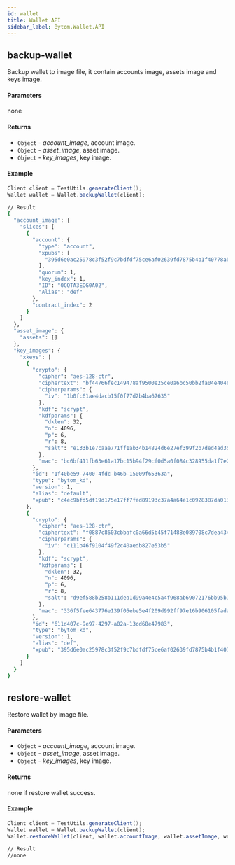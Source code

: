 ```yaml
---
id: wallet
title: Wallet API
sidebar_label: Bytom.Wallet.API
---
```


## backup-wallet

Backup wallet to image file, it contain accounts image, assets image and keys image.

#### Parameters

none

#### Returns

- `Object` - *account_image*, account image.
- `Object` - *asset_image*, asset image.
- `Object` - *key_images*, key image.

#### Example
```java
Client client = TestUtils.generateClient();
Wallet wallet = Wallet.backupWallet(client);
```

```bash
// Result
{
  "account_image": {
    "slices": [
      {
        "account": {
          "type": "account",
          "xpubs": [
            "395d6e0ac25978c3f52f9c7bdfdf75ce6af02639fd7875b4b1f40778ab1120c6dcf461b7ab6fd310983afb54a9a0fb3e09b6ec0d4364c4808c94383d50fb0681"
          ],
          "quorum": 1,
          "key_index": 1,
          "ID": "0CQTA3EOG0A02",
          "Alias": "def"
        },
        "contract_index": 2
      }
    ]
  },
  "asset_image": {
    "assets": []
  },
  "key_images": {
    "xkeys": [
      {
        "crypto": {
          "cipher": "aes-128-ctr",
          "ciphertext": "bf44766fec149478af9500e25ce0a6bc50bb2fa04e40465781da6ff64e9b3a4c9af3d214cd92c5a41d8498db5f4376526740f960ff429b16e52876aec6860e1d",
          "cipherparams": {
            "iv": "1b0fc61ae4dacb15f0f77d2b4ba67635"
          },
          "kdf": "scrypt",
          "kdfparams": {
            "dklen": 32,
            "n": 4096,
            "p": 6,
            "r": 8,
            "salt": "e133b1e7caae771ff1ab34b14824d6e27ef399f2b7ded4ad3500f080ede4a1dd"
          },
          "mac": "bc6bf411fb63e61a17bc15b94f29cf0d5a0f084c328955da1f7e2b26757cfc23"
        },
        "id": "1f40be59-7400-4fdc-b46b-15009f65363a",
        "type": "bytom_kd",
        "version": 1,
        "alias": "default",
        "xpub": "c4ec9bfd5df19d175e17ff7fed89193c37a4a64e1c0928387da01387ca76c3bfd99390e3373ec4d438522cc2d4644214cd2ec3b00965f7a1fa3546809583191c"
      },
      {
        "crypto": {
          "cipher": "aes-128-ctr",
          "ciphertext": "f0887c8603cbbafc0a66d5b45f71488e089708c7dea4342625a67858a49d6d08c79cd3f1800627e3c8b4668e8df34fcf0be9df5d9d4503acff05373976c312a9",
          "cipherparams": {
            "iv": "c111b46f9104f49f2c40aedb827e53b5"
          },
          "kdf": "scrypt",
          "kdfparams": {
            "dklen": 32,
            "n": 4096,
            "p": 6,
            "r": 8,
            "salt": "d9ef588b258b111dea1d99a4e4c5a4f968ab69072176bb95b111922e3bbea9e6"
          },
          "mac": "336f5fee643776e139f05ebe5e4f209d992ff97e16b906105fadac9e86133554"
        },
        "id": "611d407c-9e97-4297-a02a-13cd68e47983",
        "type": "bytom_kd",
        "version": 1,
        "alias": "def",
        "xpub": "395d6e0ac25978c3f52f9c7bdfdf75ce6af02639fd7875b4b1f40778ab1120c6dcf461b7ab6fd310983afb54a9a0fb3e09b6ec0d4364c4808c94383d50fb0681"
      }
    ]
  }
}
```

## restore-wallet

Restore wallet by image file.

#### Parameters

- `Object` - *account_image*, account image.
- `Object` - *asset_image*, asset image.
- `Object` - *key_images*, key image.

#### Returns

none if restore wallet success.

#### Example
```java
Client client = TestUtils.generateClient();
Wallet wallet = Wallet.backupWallet(client);
Wallet.restoreWallet(client, wallet.accountImage, wallet.assetImage, wallet.keyImages);
```
```bash
// Result
//none
```